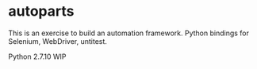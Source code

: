 # autoparts
This is an exercise to build an automation framework. Python bindings for Selenium, WebDriver, untitest.

Python 2.7.10  WIP
